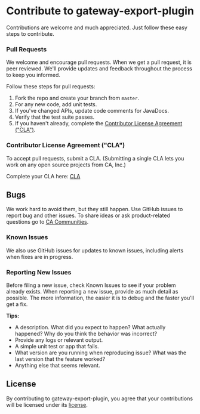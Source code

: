 # Contribute to gateway-export-plugin
Contributions are welcome and much appreciated. Just follow these easy steps to contribute.

### Pull Requests
We welcome and encourage pull requests. When we get a pull request, it is peer reviewed. We'll provide updates and feedback throughout the process to keep you informed.

Follow these steps for pull requests:

1. Fork the repo and create your branch from `master`.
4. For any new code, add unit tests.
3. If you've changed APIs, update code comments for JavaDocs.
4. Verify that the test suite passes.
6. If you haven't already, complete the [Contributor License Agreement ("CLA")][cla].

### Contributor License Agreement ("CLA")
To accept pull requests, submit a CLA. (Submitting a single CLA lets you work on any open source projects from CA, Inc.)

Complete your CLA here: [CLA][cla]

## Bugs
We work hard to avoid them, but they still happen. Use GitHub issues to report bug and other issues.
To share ideas or ask product-related questions go to [CA Communities][community].

### Known Issues
We also use GitHub issues for updates to known issues, including alerts when fixes are in progress.

### Reporting New Issues
Before filing a new issue, check Known Issues to see if your problem already exists. When reporting a new issue, provide as much detail as possible. The more information, the easier it is to debug and the faster you'll get a fix.

**Tips:**

* A description. What did you expect to happen? What actually happened? Why do you think the behavior was incorrect?
* Provide any logs or relevant output.
* A simple unit test or app that fails.
* What version are you running when reproducing issue? What was the last version that the feature worked?
* Anything else that seems relevant.

## License
By contributing to gateway-export-plugin, you agree that your contributions will be licensed under its [license][license-link].


 [community]: https://communities.ca.com/community/ca-api-management-community/content?filterID=contentstatus%5Bpublished%5D~category%5Bca-api-gateway%5D
 [license-link]: /LICENSE
 [cla]: https://www.clahub.com/agreements/ca-api-gateway/gateway-export-plugin